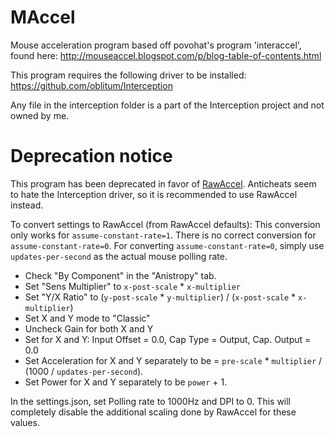 # MAccel
Mouse acceleration program based off povohat's program 'interaccel', found here: http://mouseaccel.blogspot.com/p/blog-table-of-contents.html

This program requires the following driver to be installed:
https://github.com/oblitum/Interception

Any file in the interception folder is a part of the Interception project and not owned by me.

# Deprecation notice
This program has been deprecated in favor of [RawAccel](https://github.com/a1xd/rawaccel/blob/master/doc/Guide.md#installation).
Anticheats seem to hate the Interception driver, so it is recommended to use RawAccel instead.

To convert settings to RawAccel (from RawAccel defaults):
This conversion only works for `assume-constant-rate=1`. There is no correct conversion for `assume-constant-rate=0`.
For converting `assume-constant-rate=0`, simply use `updates-per-second` as the actual mouse polling rate.

- Check "By Component" in the "Anistropy" tab.
- Set "Sens Multiplier" to `x-post-scale` * `x-multiplier`
- Set "Y/X Ratio" to (`y-post-scale` * `y-multiplier`) / (`x-post-scale` * `x-multiplier`)
- Set X and Y mode to "Classic"
- Uncheck Gain for both X and Y
- Set for X and Y: Input Offset = 0.0, Cap Type = Output, Cap. Output = 0.0
- Set Acceleration for X and Y separately to be = `pre-scale` * `multiplier` / (1000 / `updates-per-second`).
- Set Power for X and Y separately to be `power` + 1.

In the settings.json, set Polling rate to 1000Hz and DPI to 0. This will completely disable the additional scaling
done by RawAccel for these values. 
